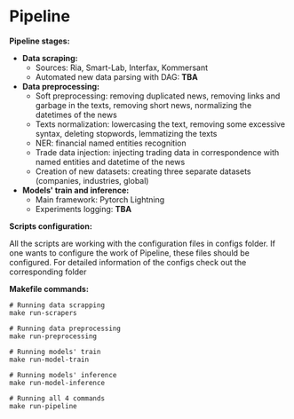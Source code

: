 # Pipeline

**Pipeline stages:**
- **Data scraping:**
    - Sources: Ria, Smart-Lab, Interfax, Kommersant
    - Automated new data parsing with DAG: **TBA**
- **Data preprocessing:**
    - Soft preprocessing: removing duplicated news, removing links and garbage in the texts, removing short news, normalizing the datetimes of the news
    - Texts normalization: lowercasing the text, removing some excessive syntax, deleting stopwords, lemmatizing the texts
    - NER: financial named entities recognition
    - Trade data injection: injecting trading data in correspondence with named entities and datetime of the news
    - Creation of new datasets: creating three separate datasets (companies, industries, global)
- **Models' train and inference:**
    - Main framework: Pytorch Lightning
    - Experiments logging: **TBA**

**Scripts configuration:**

All the scripts are working with the configuration files in configs folder. If one wants to configure the work of Pipeline, these files should be configured. For detailed information of the configs check out the corresponding folder

**Makefile commands:**
```
# Running data scrapping
make run-scrapers

# Running data preprocessing
make run-preprocessing

# Running models' train
make run-model-train

# Running models' inference
make run-model-inference

# Running all 4 commands
make run-pipeline
```
